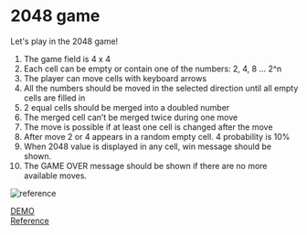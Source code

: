 # 2048 game

Let's play in the 2048 game!
<ol>
<li>The game field is 4 x 4</li>
<li>Each cell can be empty or contain one of the numbers: 2, 4, 8 ... 2^n</li>
<li>The player can move cells with keyboard arrows</li>
<li>All the numbers should be moved in the selected direction until all empty cells are filled in</li>
<li>2 equal cells should be merged into a doubled number</li>
<li>The merged cell can’t be merged twice during one move</li>
<li>The move is possible if at least one cell is changed after the move</li>
<li>After move 2 or 4 appears in a random empty cell. 4 probability is 10%</li>
<li>When 2048 value is displayed in any cell, win message should be shown.</li>
<li>The GAME OVER message should be shown if there are no more available moves.</li>
</ol>

![reference](https://github.com/vladkorobka/2048_game/assets/12400717/b0e5aa5d-3862-4af5-9891-7f3a1220b33f)


[DEMO](https://vladkorobka.github.io/2048_game/)<br>
[Reference](https://play2048.co/)<br>
